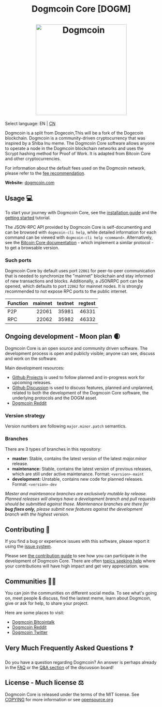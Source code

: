 <h1 align="center">
Dogmcoin Core [DOGM]  
<br/><br/>
<img src="https://64.media.tumblr.com/279188bca12976f5d7aa2cfac378a2ef/7fbc8b27b8232f02-96/s540x810/84e9b6e0ac8c3bfaefb5e17d6662ec2f7df96ad2.pnj" alt="Dogmcoin" width="300"/>
</h1>

<div align="center">

</div>

Select language: EN | [CN](./README_zh_CN.md)

Dogmcoin is a split from Dogecoin,This will be a fork of the Dogecoin blockchain.
Dogmcoin is a community-driven cryptocurrency that was inspired by a Shiba Inu meme. The Dogmcoin Core software allows anyone to operate a node in the Dogmcoin blockchain networks and uses the Scrypt hashing method for Proof of Work. It is adapted from Bitcoin Core and other cryptocurrencies.

For information about the default fees used on the Dogmcoin network, please
refer to the [fee recommendation](doc/fee-recommendation.md).

**Website:** [dogmcoin.com](https://dogmcoin.com)

## Usage 💻

To start your journey with Dogmcoin Core, see the [installation guide](INSTALL.md) and the [getting started](doc/getting-started.md) tutorial.

The JSON-RPC API provided by Dogmcoin Core is self-documenting and can be browsed with `dogmcoin-cli help`, while detailed information for each command can be viewed with `dogmcoin-cli help <command>`. Alternatively, see the [Bitcoin Core documentation](https://developer.bitcoin.org/reference/rpc/) - which implement a similar protocol - to get a browsable version.

### Such ports

Dogmcoin Core by default uses port `22061` for peer-to-peer communication that
is needed to synchronize the "mainnet" blockchain and stay informed of new
transactions and blocks. Additionally, a JSONRPC port can be opened, which
defaults to port `22062` for mainnet nodes. It is strongly recommended to not
expose RPC ports to the public internet.

| Function | mainnet | testnet | regtest |
| :------- | ------: | ------: | ------: |
| P2P      |   22061 |   35981 |   46331 |
| RPC      |   22062 |   35982 |   46332 |

## Ongoing development - Moon plan 🌒

Dogmcoin Core is an open source and community driven software. The development
process is open and publicly visible; anyone can see, discuss and work on the
software.

Main development resources:

* [Github Projects](https://github.com/dogmcoin/dogmcoin/projects) is used to
  follow planned and in-progress work for upcoming releases.
* [Github Discussion](https://github.com/dogmcoin/dogmcoin/discussions) is used
  to discuss features, planned and unplanned, related to both the development of
  the Dogmcoin Core software, the underlying protocols and the DOGM asset.  
* [Dogmcoin Reddit](https://www.reddit.com/r/dogmcoin/)

### Version strategy
Version numbers are following ```major.minor.patch``` semantics.

### Branches
There are 3 types of branches in this repository:

- **master:** Stable, contains the latest version of the latest *major.minor* release.
- **maintenance:** Stable, contains the latest version of previous releases, which are still under active maintenance. Format: ```<version>-maint```
- **development:** Unstable, contains new code for planned releases. Format: ```<version>-dev```

*Master and maintenance branches are exclusively mutable by release. Planned*
*releases will always have a development branch and pull requests should be*
*submitted against those. Maintenance branches are there for **bug fixes only,***
*please submit new features against the development branch with the highest version.*

## Contributing 🤝

If you find a bug or experience issues with this software, please report it
using the [issue system](https://github.com/dogmcoin/dogmcoin/issues/new?assignees=&labels=bug&template=bug_report.md&title=%5Bbug%5D+).

Please see [the contribution guide](CONTRIBUTING.md) to see how you can
participate in the development of Dogmcoin Core. There are often
[topics seeking help](https://github.com/dogmcoin/dogmcoin/labels/help%20wanted)
where your contributions will have high impact and get very appreciation. wow.

## Communities 🚀🍾

You can join the communities on different social media.
To see what's going on, meet people & discuss, find the lastest meme, learn
about Dogmcoin, give or ask for help, to share your project.

Here are some places to visit:

* [Dogmcoin Bitcointalk](https://bitcointalk.org/index.php?topic=5400580.0)
* [Dogmcoin Reddit](https://www.reddit.com/r/dogmcoin/)
* [Dogmcoin Twitter](https://twitter.com/dogmcoin)

## Very Much Frequently Asked Questions ❓

Do you have a question regarding Dogmcoin? An answer is perhaps already in the
[FAQ](doc/FAQ.md) or the
[Q&A section](https://github.com/dogmcoin/dogmcoin/discussions/categories/q-a)
of the discussion board!

## License - Much license ⚖️
Dogmcoin Core is released under the terms of the MIT license. See
[COPYING](COPYING) for more information or see
[opensource.org](https://opensource.org/licenses/MIT)
